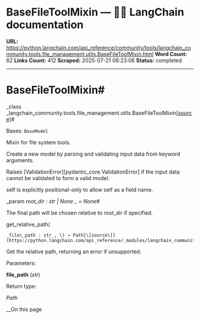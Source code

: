 # BaseFileToolMixin — 🦜🔗 LangChain  documentation

**URL:** https://python.langchain.com/api_reference/community/tools/langchain_community.tools.file_management.utils.BaseFileToolMixin.html
**Word Count:** 62
**Links Count:** 412
**Scraped:** 2025-07-21 08:23:06
**Status:** completed

---

# BaseFileToolMixin\#

_class _langchain\_community.tools.file\_management.utils.BaseFileToolMixin[\[source\]](https://python.langchain.com/api_reference/_modules/langchain_community/tools/file_management/utils.html#BaseFileToolMixin)\#     

Bases: `BaseModel`

Mixin for file system tools.

Create a new model by parsing and validating input data from keyword arguments.

Raises \[ValidationError\]\[pydantic\_core.ValidationError\] if the input data cannot be validated to form a valid model.

self is explicitly positional-only to allow self as a field name.

_param _root\_dir _: str | None_ _ = None_\#     

The final path will be chosen relative to root\_dir if specified.

get\_relative\_path\(

    _file\_path : str_, \) → Path[\[source\]](https://python.langchain.com/api_reference/_modules/langchain_community/tools/file_management/utils.html#BaseFileToolMixin.get_relative_path)\#     

Get the relative path, returning an error if unsupported.

Parameters:     

**file\_path** \(_str_\)

Return type:     

_Path_

__On this page